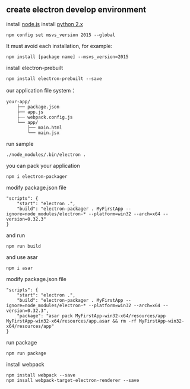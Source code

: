 create electron develop environment
---

install [node.js](https://nodejs.org/en/download/)
install [python 2.x]()


	npm config set msvs_version 2015 --global

It must avoid each installation, for example:

	npm install [package name] --msvs_version=2015

install electron-prebuilt 
 
	npm install electron-prebuilt --save


our application file system：

	your-app/
		├── package.json
		├── app.js
		├── webpack.config.js
		└── app/
        	├── main.html
	        └── main.jsx

run sample

	./node_modules/.bin/electron .


you can pack your application

	npm i electron-packager

modify package.json file

	"scripts": {
	    "start": "electron .",
	    "build": "electron-packager . MyFirstApp --ignore=node_modules/electron-* --platform=win32 --arch=x64 --version=0.32.3"
	}

and run

	npm run build

and use asar 

	npm i asar

modify package.json file

	"scripts": {
	    "start": "electron .",
	    "build": "electron-packager . MyFirstApp --ignore=node_modules/electron-* --platform=win32 --arch=x64 --version=0.32.3",
	    "package": "asar pack MyFirstApp-win32-x64/resources/app MyFirstApp-win32-x64/resources/app.asar && rm -rf MyFirstApp-win32-x64/resources/app"
	}

run package

	npm run package


install webpack

	npm install webpack --save
	npm insall webpack-target-electron-renderer --save

